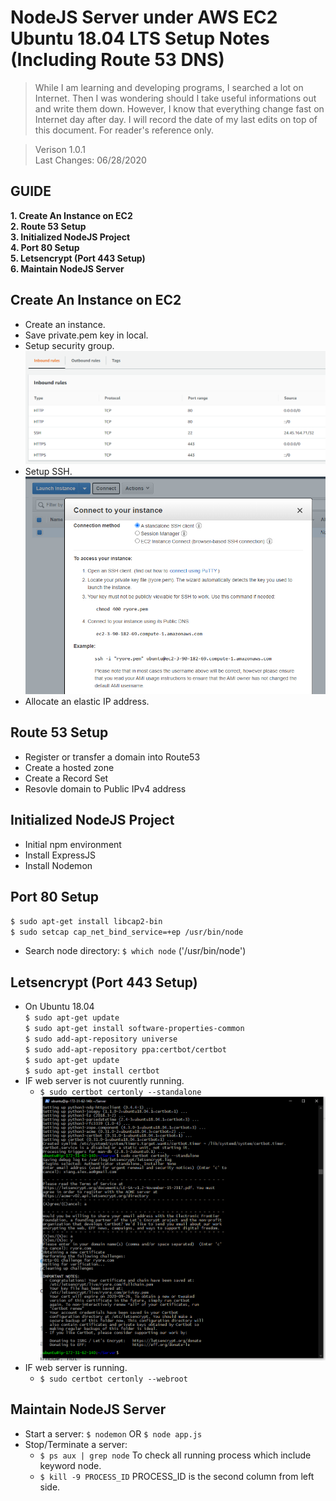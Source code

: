 # NodeJS Server under AWS EC2 Ubuntu 18.04 LTS Setup Notes (Including Route 53 DNS)
>While I am learning and developing programs, I searched a lot on Internet. Then I was wondering should I take useful informations out and write them down. However, I know that everything change fast on Internet day after day. I will record the date of my last edits on top of this document. For reader's reference only.</br>

>Verison 1.0.1 </br>
>Last Changes: 06/28/2020 </br>

## GUIDE
**1. Create An Instance on EC2** </br>
**2. Route 53 Setup** </br>
**3. Initialized NodeJS Project** </br>
**4. Port 80 Setup** </br>
**5. Letsencrypt (Port 443 Setup)** </br>
**6. Maintain NodeJS Server** </br>

## Create An Instance on EC2
* Create an instance. </br>
* Save private.pem key in local. </br>
* Setup security group. </br>
![Security Group Screenshot](https://github.com/Aorosee/Notes/blob/master/src/Images/Security_Group2.png) </br>
* Setup SSH. </br>
![SSH setup Screenshot](https://github.com/Aorosee/Notes/blob/master/src/Images/SSH_setup.png) </br>
* Allocate an elastic IP address. </br>

## Route 53 Setup
* Register or transfer a domain into Route53 </br>
* Create a hosted zone </br>
* Create a Record Set </br>
* Resovle domain to Public IPv4 address </br>

## Initialized NodeJS Project
* Initial npm environment </br>
* Install ExpressJS </br>
* Install Nodemon </br>

## Port 80 Setup
`$ sudo apt-get install libcap2-bin`  </br>
`$ sudo setcap cap_net_bind_service=+ep /usr/bin/node`  </br>
* Search node directory: `$ which node` ('/usr/bin/node') </br>

## Letsencrypt (Port 443 Setup)
* On Ubuntu 18.04 </br>
`$ sudo apt-get update`  </br>
`$ sudo apt-get install software-properties-common`  </br>
`$ sudo add-apt-repository universe`  </br>
`$ sudo add-apt-repository ppa:certbot/certbot`  </br>
`$ sudo apt-get update`  </br>
`$ sudo apt-get install certbot`  </br>
* IF web server is not cuurently running.
  - `$ sudo certbot certonly --standalone`  </br>
![certbot Screenshot](https://github.com/Aorosee/Notes/blob/master/src/Images/Ryore_com_SSL_Certification.png) </br>
* IF web server is running.
  - `$ sudo certbot certonly --webroot`  </br>

## Maintain NodeJS Server
* Start a server: `$ nodemon` OR `$ node app.js`
* Stop/Terminate a server:
  - `$ ps aux | grep node` To check all running process which include keyword node.
  - `$ kill -9 PROCESS_ID` PROCESS_ID is the second column from left side.
